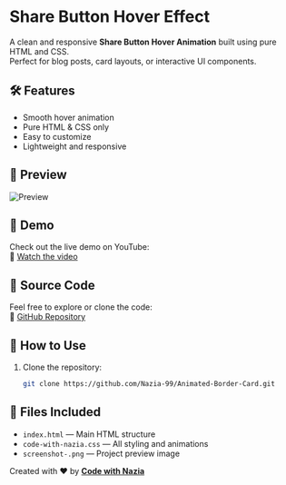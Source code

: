 # Share Button Hover Effect

A clean and responsive **Share Button Hover Animation** built using pure HTML and CSS.  
Perfect for blog posts, card layouts, or interactive UI components.

## 🛠️ Features

- Smooth hover animation
- Pure HTML & CSS only
- Easy to customize
- Lightweight and responsive

## 📸 Preview
![Preview](.screenshot-.png)

## 🚀 Demo

Check out the live demo on YouTube:  
🔗 [Watch the video](https://youtu.be/your-full-video-link-here)

## 📁 Source Code

Feel free to explore or clone the code:  
🔗 [GitHub Repository](https://github.com/Nazia-99/Share-Button-Hover-Effect)

## 📌 How to Use

1. Clone the repository:
   ```bash
   git clone https://github.com/Nazia-99/Animated-Border-Card.git


## 📂 Files Included

- `index.html` — Main HTML structure
- `code-with-nazia.css` — All styling and animations
- `screenshot-.png` — Project preview image


Created with ❤️ by [**Code with Nazia**](https://www.youtube.com/@CodeWithNazia)










